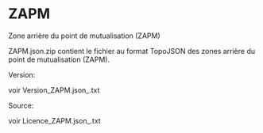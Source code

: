 # ZAPM
Zone arrière du point de mutualisation (ZAPM)

ZAPM.json.zip contient le fichier au format TopoJSON des zones arrière du point de mutualisation (ZAPM).

Version:

voir Version_ZAPM.json_.txt

Source:

voir Licence_ZAPM.json_.txt

